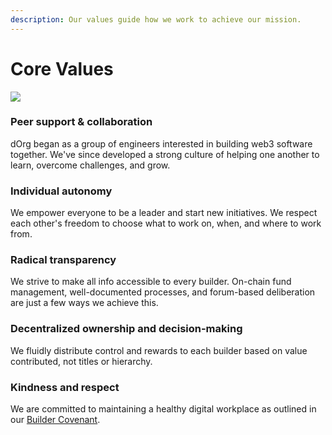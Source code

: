 ```yaml
---
description: Our values guide how we work to achieve our mission.
---
```


# Core Values

![](https://i.gifer.com/HAhw.gif)

### Peer **s**upport & collaboration

dOrg began as a group of engineers interested in building web3 software together. We've since developed a strong culture of helping one another to learn, overcome challenges, and grow.

### **Individual autonomy**

We empower everyone to be a leader and start new initiatives. We respect each other's freedom to choose what to work on, when, and where to work from.

### Radical transparency

We strive to make all info accessible to every builder. On-chain fund management, well-documented processes, and forum-based deliberation are just a few ways we achieve this.

### **Decentralized ownership and decision-making**

We fluidly distribute control and rewards to each builder based on value contributed, not titles or hierarchy.

### **Kindness and respect**

We are committed to maintaining a healthy digital workplace as outlined in our [Builder Covenant](lifecycle/covenant.md).


